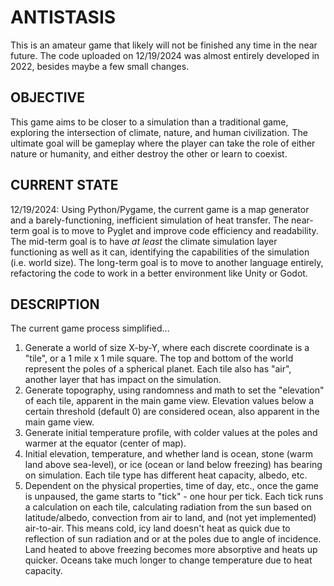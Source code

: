 # ANTISTASIS
This is an amateur game that likely will not be finished any time in the near future.
The code uploaded on 12/19/2024 was almost entirely developed in 2022, besides maybe a few small changes.

## OBJECTIVE
This game aims to be closer to a simulation than a traditional game, exploring the intersection of climate, nature, and human civilization.
The ultimate goal will be gameplay where the player can take the role of either nature or humanity, and either destroy the other or learn to coexist.

## CURRENT STATE
12/19/2024:
Using Python/Pygame, the current game is a map generator and a barely-functioning, inefficient simulation of heat transfer.
The near-term goal is to move to Pyglet and improve code efficiency and readability. 
The mid-term goal is to have *at least* the climate simulation layer functioning as well as it can, identifying the capabilities of the simulation (i.e. world size).
The long-term goal is to move to another language entirely, refactoring the code to work in a better environment like Unity or Godot.

## DESCRIPTION
The current game process simplified...
1. Generate a world of size X-by-Y, where each discrete coordinate is a "tile", or a 1 mile x 1 mile square.
   The top and bottom of the world represent the poles of a spherical planet. Each tile also has "air", another layer that has impact on the simulation.
3. Generate topography, using randomness and math to set the "elevation" of each tile, apparent in the main game view.
   Elevation values below a certain threshold (default 0) are considered ocean, also apparent in the main game view.
4. Generate initial temperature profile, with colder values at the poles and warmer at the equator (center of map).
5. Initial elevation, temperature, and whether land is ocean, stone (warm land above sea-level), or ice (ocean or land below freezing) has bearing on simulation.
   Each tile type has different heat capacity, albedo, etc.
6. Dependent on the physical properties, time of day, etc., once the game is unpaused, the game starts to "tick" - one hour per tick.
   Each tick runs a calculation on each tile, calculating radiation from the sun based on latitude/albedo, convection from air to land, and (not yet implemented) air-to-air.
   This means cold, icy land doesn't heat as quick due to reflection of sun radiation and or at the poles due to angle of incidence.
   Land heated to above freezing becomes more absorptive and heats up quicker. Oceans take much longer to change temperature due to heat capacity.
